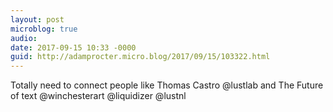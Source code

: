 ```yaml
---
layout: post
microblog: true
audio: 
date: 2017-09-15 10:33 -0000
guid: http://adamprocter.micro.blog/2017/09/15/103322.html
---
```

Totally need to connect people like Thomas Castro @lustlab and The Future of text @winchesterart @liquidizer @lustnl
